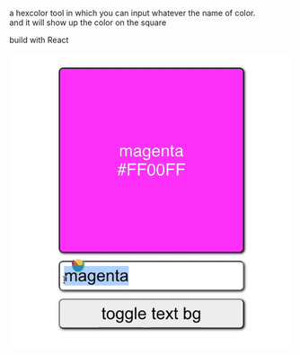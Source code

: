 a hexcolor tool in which you can input whatever the name of color.\
and it will show up the color on the square 

build with React

![alt text for screen readers](/React/10-color-show/img/sample.gif "Text to show on mouseover")

